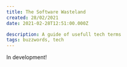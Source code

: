 ```yaml
---
title: The Software Wasteland
created: 28/02/2021
date: 2021-02-28T12:51:00.000Z

description: A guide of usefull tech terms
tags: buzzwords, tech
---
```


In development!

<!-- https://levelup.gitconnected.com/minimize-the-waste-in-software-development-657de9f2a4b4 -->
